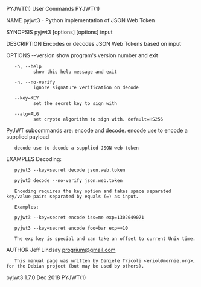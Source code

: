 PYJWT(1)                                                                                                                                             User Commands                                                                                                                                             PYJWT(1)

NAME
       pyjwt3 - Python implementation of JSON Web Token

SYNOPSIS
       pyjwt3 [options] <command> [options] input

DESCRIPTION
       Encodes or decodes JSON Web Tokens based on input

OPTIONS
       --version
              show program's version number and exit

       -h, --help
              show this help message and exit

       -n, --no-verify
              ignore signature verification on decode

       --key=KEY
              set the secret key to sign with

       --alg=ALG
              set crypto algorithm to sign with. default=HS256

   PyJWT subcommands are: encode and decode.
       encode use to encode a supplied payload

       decode use to decode a supplied JSON web token

EXAMPLES
       Decoding:

       pyjwt3 --key=secret decode json.web.token

       pyjwt3 decode --no-verify json.web.token

       Encoding requires the key option and takes space separated key/value pairs separated by equals (=) as input.

       Examples:

       pyjwt3 --key=secret encode iss=me exp=1302049071

       pyjwt3 --key=secret encode foo=bar exp=+10

       The exp key is special and can take an offset to current Unix time.

AUTHOR
       Jeff Lindsay <progrium@gmail.com>

       This manual page was written by Daniele Tricoli <eriol@mornie.org>, for the Debian project (but may be used by others).

pyjwt3 1.7.0                                                                                                                                            Dec 2018                                                                                                                                               PYJWT(1)
